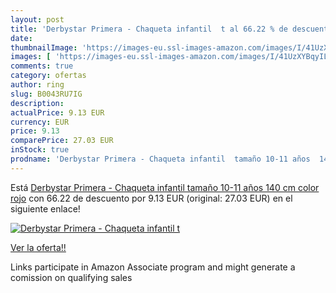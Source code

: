 ```yaml
---
layout: post
title: 'Derbystar Primera - Chaqueta infantil  t al 66.22 % de descuento'
date: 
thumbnailImage: 'https://images-eu.ssl-images-amazon.com/images/I/41UzXYBqyIL._SL200_.jpg'
images: [ 'https://images-eu.ssl-images-amazon.com/images/I/41UzXYBqyIL._SL200_.jpg' ]
comments: true
category: ofertas
author: ring
slug: B0043RU7IG
description:
actualPrice: 9.13 EUR
currency: EUR
price: 9.13
comparePrice: 27.03 EUR
inStock: true
prodname: 'Derbystar Primera - Chaqueta infantil  tamaño 10-11 años  140 cm   color rojo'
---
```


Está [Derbystar Primera - Chaqueta infantil  tamaño 10-11 años  140 cm   color rojo](https://www.amazon.es/dp/B0043RU7IG/?tag=tolees-21) con 66.22 de descuento por 9.13 EUR (original: 27.03 EUR) en el siguiente enlace!

[![Derbystar Primera - Chaqueta infantil  t](https://images-eu.ssl-images-amazon.com/images/I/41UzXYBqyIL._SL200_.jpg)](https://www.amazon.es/dp/B0043RU7IG/?tag=tolees-21)

[Ver la oferta!!](https://www.amazon.es/dp/B0043RU7IG/?tag=tolees-21)

Links participate in Amazon Associate program and might generate a comission on qualifying sales


